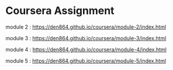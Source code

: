 # Coursera Assignment

module 2 : https://den864.github.io/coursera/module-2/index.html

module 3 : https://den864.github.io/coursera/module-3/index.html

module 4 : https://den864.github.io/coursera/module-4/index.html

module 5 : https://den864.github.io/coursera/module-5/index.html
